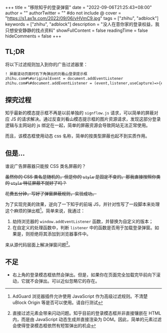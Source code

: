 +++
title = "移除知乎的登录弹窗"
date = "2022-09-06T21:25:43+08:00"
author = ""
authorTwitter = "" #do not include @
cover = "https://s1.ax1x.com/2022/09/06/vHVmC9.jpg"
tags = ["zhihu", "adblock"]
keywords = ["zhihu", "adblock"]
description = "没人在意你家的登录权益，我只想安安静静的找点资料"
showFullContent = false
readingTime = false
hideComments = false
+++

## TL;DR
将以下过滤规则加入到你的广告过滤器里：
```html
! 屏蔽滚动页面时右下角弹出的刘看山登录提示框
zhihu.com#%#originalEvent = document.addEventListener
zhihu.com#%#document.addEventListener = (event,listener,useCapture)=>{event!="DOMContentLoaded"?originalEvent(event,listener,useCapture):listener.toString().length<1000?originalEvent(event,listener,useCapture):originalEvent(event,function e(){originalScroll=window.addEventListener;window.addEventListener=(event,listener,useCapture)=>{event!="scroll"?originalScroll(event,listener,useCapture):listener.toString().length==177?null:originalScroll(event,listener,useCapture)};listener()},useCapture)}
```

## 探究过程
知乎最新的模态提示框不再是以前单独的 ``signflow.js`` 请求，可以简单的屏蔽对应 JS 的请求解决。通过反查刘看山模态提示框的图片资源请求，发现这部分登录逻辑与主网站的 js 绑定在一起，简单的屏蔽资源会导致网站无法正常使用。

而且，该模态框使用动态 css 名称，简单的按类型屏蔽也起不到实质作用。

## 但是...
谁说广告屏蔽器只能按 CSS 类名屏蔽的？

~~虽然你的 CSS 类名是随机的，但是你的 ``style`` 是固定不变的。那我直接按照你类的 ``style`` 特征屏蔽不就好了吗？~~

~~花费五分钟，写好了弹窗屏蔽规则，实验成功。~~

为了实现完美的效果，逆向了一下知乎的前端 JS，并针对性写了一段脚本来处理这个麻烦的弹出框[^1]。简单来说，我通过：
1. 劫持浏览器的 ``window.addEventListener`` 函数，并替换为自定义的版本；
2. 在自定义的处理函数中，判断 ``listener`` 中的函数是否用于加载登录弹窗。如果是，则拒绝将其添加到浏览器事件中。

来从源代码层面上解决弹窗问题[^2]。
## 不足
- 右上角的登录模态框依然会弹出。但是，如果你在页面完全加载完毕前向下滚动，它就不会弹出。可以近似忽略它的存在。

[^1]: AdGuard 浏览器插件允许使用 JavaScript 作为高级过滤规则。不清楚 uBlock Origin 等是否可以使用。请自行测试
[^2]: 直接过滤元素会带来闪动问题。知乎目前的登录模态框并非直接镶嵌在 HTML 内，而是由 JavaScript 动态生成并直接渲染为 DOM。因此，简单的元素过滤会使得登录模态框依然有短暂弹出的机会